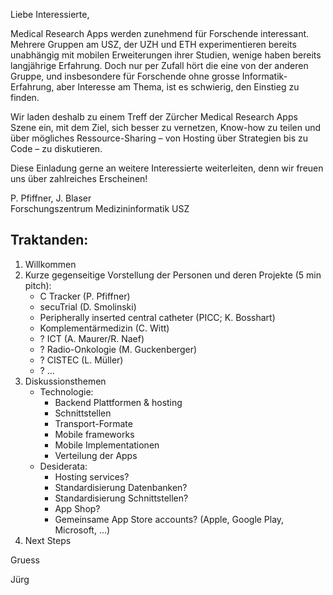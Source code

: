 Liebe Interessierte,
 
Medical Research Apps werden zunehmend für Forschende interessant.
Mehrere Gruppen am USZ, der UZH und ETH experimentieren bereits unabhängig mit mobilen Erweiterungen ihrer Studien, wenige haben bereits langjährige Erfahrung.
Doch nur per Zufall hört die eine von der anderen Gruppe, und insbesondere für Forschende ohne grosse Informatik-Erfahrung, aber Interesse am Thema, ist es schwierig, den Einstieg zu finden.
 
Wir laden deshalb zu einem Treff der Zürcher Medical Research Apps Szene ein, mit dem Ziel, sich besser zu vernetzen, Know-how zu teilen und über mögliches Ressource-Sharing – von Hosting über Strategien bis zu Code – zu diskutieren.
 
Diese Einladung gerne an weitere Interessierte weiterleiten, denn wir freuen uns über zahlreiches Erscheinen!
 
P. Pfiffner, J. Blaser  
Forschungszentrum Medizininformatik USZ
 
 
## Traktanden:
 
1. Willkommen
2. Kurze gegenseitige Vorstellung der Personen und deren Projekte (5 min pitch):
	- C Tracker (P. Pfiffner)
	- secuTrial (D. Smolinski)
	- Peripherally inserted central catheter (PICC; K. Bosshart)
	- Komplementärmedizin (C. Witt)
	- ? ICT (A. Maurer/R. Naef)
	- ? Radio-Onkologie (M. Guckenberger)
	- ? CISTEC (L. Müller)
	- ? …
3. Diskussionsthemen
	- Technologie:
		- Backend Plattformen & hosting
		- Schnittstellen
		- Transport-Formate
		- Mobile frameworks
		- Mobile Implementationen
		- Verteilung der Apps
	- Desiderata:
		- Hosting services?
		- Standardisierung Datenbanken?
		- Standardisierung Schnittstellen?
		- App Shop?
		- Gemeinsame App Store accounts? (Apple, Google Play, Microsoft, ...)
4. Next Steps

Gruess
 
Jürg
